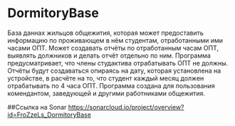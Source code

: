 # DormitoryBase
База даннах жильцов общежития, которая может предоставить информацию по проживающем в нём студентам, отработанными ими часами ОПТ. Может создавать отчёты по отработанным часам ОПТ, выявлять должников и делать отчёт отдельно по ним. Программа предусматривает, что члены студактива отрабатывать ОПТ не должны. Отчёты будут создаваться опираясь на дату, которая установлена на устройстве, в расчёте на то, что студент каждый месяц должен отрабатывать по 4 часа ОПТ. Программа создана для пользования комендантом, заведующей и другими работниками общежития.

##Ссылка на Sonar
https://sonarcloud.io/project/overview?id=FroZzeLs_DormitoryBase
